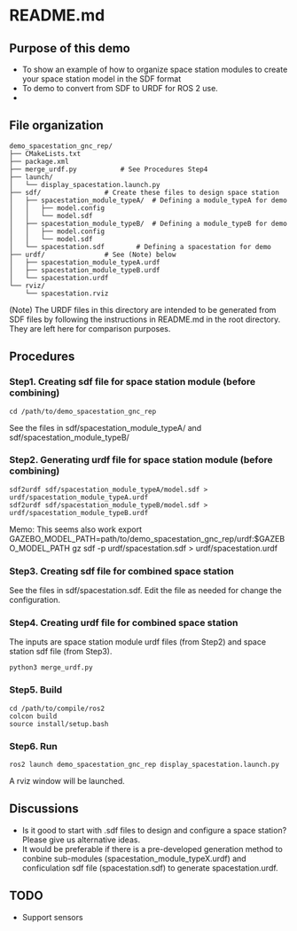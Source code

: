 # README.md

## Purpose of this demo
- To show an example of how to organize space station modules to create your space station model in the SDF format 
- To demo to convert from SDF to URDF for ROS 2 use.
- 
## File organization

```plaintext
demo_spacestation_gnc_rep/
├── CMakeLists.txt
├── package.xml
├── merge_urdf.py			# See Procedures Step4
├── launch/
│   └── display_spacestation.launch.py
├── sdf/				# Create these files to design space station 
│   ├── spacestation_module_typeA/ 	# Defining a module_typeA for demo
│   │   ├── model.config
│   │   └── model.sdf
│   ├── spacestation_module_typeB/	# Defining a module_typeB for demo
│   │   ├── model.config
│   │   └── model.sdf
│   └── spacestation.sdf		# Defining a spacestation for demo
├── urdf/				# See (Note) below
│   ├── spacestation_module_typeA.urdf
│   ├── spacestation_module_typeB.urdf
│   └── spacestation.urdf
└── rviz/
    └── spacestation.rviz
```

(Note) 
The URDF files in this directory are intended to be generated from SDF files 
by following the instructions in README.md in the root directory. 
They are left here for comparison purposes.


## Procedures 
### Step1. Creating sdf file for space station module (before combining)
```
cd /path/to/demo_spacestation_gnc_rep
```
See the files in sdf/spacestation_module_typeA/ and sdf/spacestation_module_typeB/

### Step2. Generating urdf file for space station module (before combining)

```
sdf2urdf sdf/spacestation_module_typeA/model.sdf > urdf/spacestation_module_typeA.urdf
sdf2urdf sdf/spacestation_module_typeB/model.sdf > urdf/spacestation_module_typeB.urdf
```
Memo: This seems also work
export GAZEBO_MODEL_PATH=path/to/demo_spacestation_gnc_rep/urdf:$GAZEBO_MODEL_PATH
gz sdf -p urdf/spacestation.sdf > urdf/spacestation.urdf

### Step3. Creating sdf file for combined space station 

See the files in sdf/spacestation.sdf. 
Edit the file as needed for change the configuration.

### Step4. Creating urdf file for combined space station 
The inputs are space station module urdf files (from Step2) and space station sdf file (from Step3).
```
python3 merge_urdf.py
```
### Step5. Build
```
cd /path/to/compile/ros2
colcon build
source install/setup.bash
```

### Step6. Run
```
ros2 launch demo_spacestation_gnc_rep display_spacestation.launch.py
```
A rviz window will be launched. 

## Discussions
- Is it good to start with .sdf files to design and configure a space station? Please give us alternative ideas. 
- It would be preferable if there is a pre-developed generation method to conbine sub-modules (spacestation_module_typeX.urdf) and conficulation sdf file (spacestation.sdf) to generate spacestation.urdf.  

## TODO
- Support sensors



